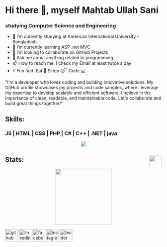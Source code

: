 # Hi there 👋, myself Mahtab Ullah Sani
### studying Computer Science and Engineering

- 🔭 I’m currently studying at American International University - Bangladesh 
- 🌱 I’m currently learning ASP .net MVC 
- 👯 I’m looking to collaborate on GitHub Projects 
- 💬 Ask me about anything related to programming 
- 📫 How to reach me: I check my Email at least twice a day 
- ⚡ Fun fact: Eat 🍗 Sleep 😴 Code 💻 

"I'm a developer who loves coding and building innovative solutions. My GitHub profile showcases my projects and code samples, where I leverage my expertise to develop scalable and efficient software. I believe in the importance of clean, readable, and maintainable code. Let's collaborate and build great things together!"

## Skills: <br>
 ### JS  | HTML | CSS | PHP | C# | C++ | .NET | java

<p align="center">
  <a href="https://skillicons.dev">
    <img src="https://skillicons.dev/icons?i=js,html,css,php,cs,cpp,dotnet,c,bootstrap,visualstudio,vscode,java&perline=4" />
  </a>
</p>



 ## Stats: <img height="40em" src="https://komarev.com/ghpvc/?username=your-github-username&color=green" align = "right"/>




<p align="center">
<img height="180em" src="https://github-readme-stats.vercel.app/api?username=Mahtab12381&show_icons=true&theme=tokyonight&border_radius=15&card_width=500px" align = "center"/>
</p>






[<img src='https://cdn.jsdelivr.net/npm/simple-icons@3.0.1/icons/github.svg' alt='github' height='40'>](https://github.com/Mahtab12381)  [<img src='https://cdn.jsdelivr.net/npm/simple-icons@3.0.1/icons/linkedin.svg' alt='linkedin' height='40'>](https://www.linkedin.com/in/mahtab-ullah-sani-80989b176/)  [<img src='https://cdn.jsdelivr.net/npm/simple-icons@3.0.1/icons/facebook.svg' alt='facebook' height='40'>](https://www.facebook.com/MahtAbSani.065)  [<img src='https://cdn.jsdelivr.net/npm/simple-icons@3.0.1/icons/instagram.svg' alt='instagram' height='40'>](https://www.instagram.com/mahtab.sani123/)  [<img src='https://cdn.jsdelivr.net/npm/simple-icons@3.0.1/icons/twitter.svg' alt='twitter' height='40'>](https://twitter.com/sani_mahtab)
